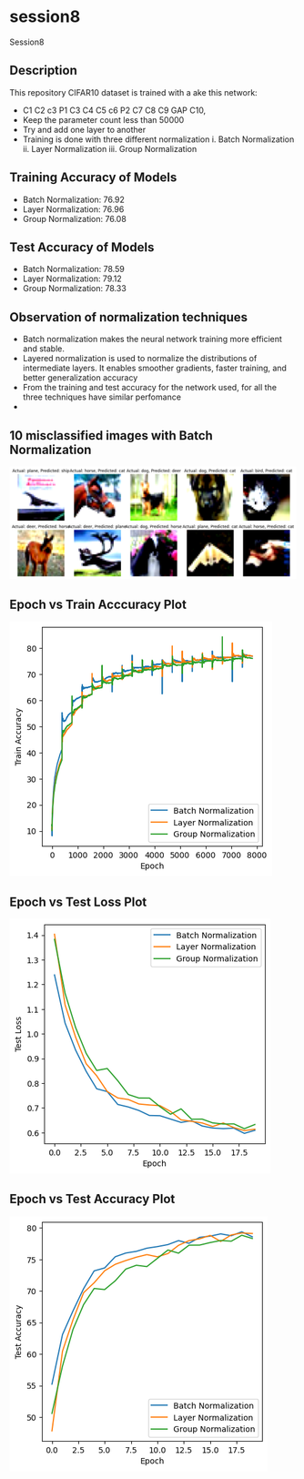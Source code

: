 # session8
Session8

## Description
This repository CIFAR10 dataset is trained with a 
ake this network:
* C1 C2 c3 P1 C3 C4 C5 c6 P2 C7 C8 C9 GAP C10,
*   Keep the parameter count less than 50000
* Try and add one layer to another
* Training is done with three different normalization i. Batch Normalization ii. Layer Normalization iii. Group Normalization

## Training Accuracy of Models

* Batch Normalization: 76.92
* Layer Normalization: 76.96
* Group Normalization: 76.08

## Test Accuracy of Models

* Batch Normalization: 78.59
* Layer Normalization: 79.12
* Group Normalization: 78.33

## Observation of normalization techniques
- Batch normalization makes the neural network training more efficient and stable.
- Layered normalization is used to normalize the distributions of intermediate layers. It enables smoother gradients, faster training, and better generalization accuracy
- From the training and test accuracy for the network used, for all the three techniques have similar perfomance
- 


## 10 misclassified images with Batch Normalization

![alt text](https://github.com/monimoydebp/session8/blob/main/misclassified_image_list.png)

## Epoch vs Train Acccuracy Plot

![alt text](https://github.com/monimoydebp/session8/blob/main/epoch_vs_train_accuracy.png)

## Epoch vs Test Loss Plot

![alt text](https://github.com/monimoydebp/session8/blob/main/epoch_vs_test_loss.png)


## Epoch vs Test Accuracy Plot

![alt text](https://github.com/monimoydebp/session8/blob/main/epoch_vs_test_accuracy.png)
